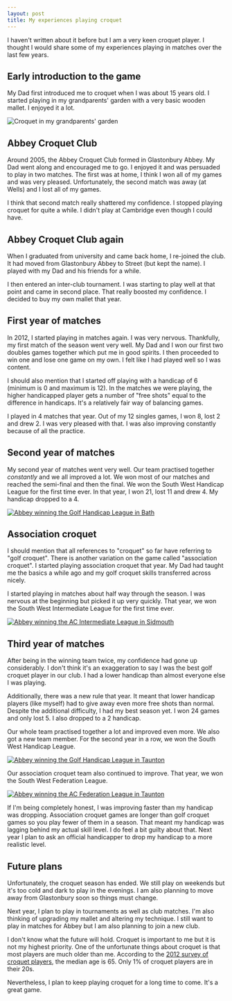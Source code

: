 ```yaml
---
layout: post
title: My experiences playing croquet
---
```


I haven't written about it before but I am a very keen croquet player. I thought I would share some of my experiences playing in matches over the last few years. 


## Early introduction to the game

My Dad first introduced me to croquet when I was about 15 years old. I started playing in my grandparents' garden with a very basic wooden mallet. I enjoyed it a lot. 

![Croquet in my grandparents' garden](/images/my-experiences-playing-croquet/croquet-in-garden.jpg)

## Abbey Croquet Club

Around 2005, the Abbey Croquet Club formed in Glastonbury Abbey. My Dad went along and encouraged me to go. I enjoyed it and was persuaded to play in two matches. The first was at home, I think I won all of my games and was very pleased. Unfortunately, the second match was away (at Wells) and I lost all of my games. 

I think that second match really shattered my confidence. I stopped playing croquet for quite a while. I didn't play at Cambridge even though I could have. 

## Abbey Croquet Club again

When I graduated from university and came back home, I re-joined the club. It had moved from Glastonbury Abbey to Street (but kept the name). I played with my Dad and his friends for a while. 

I then entered an inter-club tournament. I was starting to play well at that point and came in second place. That really boosted my confidence. I decided to buy my own mallet that year.

## First year of matches

In 2012, I started playing in matches again. I was very nervous. Thankfully, my first match of the season went very well. My Dad and I won our first two doubles games together which put me in good spirits. I then proceeded to win one and lose one game on my own. I felt like I had played well so I was content. 

I should also mention that I started off playing with a handicap of 6 (minimum is 0 and maximum is 12). In the matches we were playing, the higher handicapped player gets a number of "free shots" equal to the difference in handicaps. It's a relatively fair way of balancing games.

I played in 4 matches that year. Out of my 12 singles games, I won 8, lost 2 and drew 2. I was very pleased with that. I was also improving constantly because of all the practice. 

## Second year of matches

My second year of matches went very well. Our team practised together *constantly* and we all improved a lot. We won most of our matches and reached the semi-final and then the final. We won the South West Handicap League for the first time ever. In that year, I won 21, lost 11 and drew 4. My handicap dropped to a 4.

[![Abbey winning the Golf Handicap League in Bath](/images/my-experiences-playing-croquet/bath-final.jpg)](http://www.centralsomersetgazette.co.uk/Abbey-Croquet-Club-win-South-West-Handicap-Final/story-19912247-detail/story.html)

## Association croquet

I should mention that all references to "croquet" so far have referring to "golf croquet". There is another variation on the game called "association croquet". I started playing association croquet that year. My Dad had taught me the basics a while ago and my golf croquet skills transferred across nicely. 

I started playing in matches about half way through the season. I was nervous at the beginning but picked it up very quickly. That year, we won the South West Intermediate League for the first time ever.

[![Abbey winning the AC Intermediate League in Sidmouth](/images/my-experiences-playing-croquet/sidmouth-final.jpg)](http://www.centralsomersetgazette.co.uk/Abbey-Croquet-Club-beat-Bath-win-South-West-title/story-19849150-detail/story.html)

## Third year of matches

After being in the winning team twice, my confidence had gone up considerably. I don't think it's an exaggeration to say I was the best golf croquet player in our club. I had a lower handicap than almost everyone else I was playing. 

Additionally, there was a new rule that year. It meant that lower handicap players (like myself) had to give away even more free shots than normal. Despite the additional difficulty, I had my best season yet. I won 24 games and only lost 5. I also dropped to a 2 handicap.

Our whole team practised together a lot and improved even more. We also got a new team member. For the second year in a row, we won the South West Handicap League.

[![Abbey winning the Golf Handicap League in Taunton](/images/my-experiences-playing-croquet/taunton-final.jpg)](http://www.centralsomersetgazette.co.uk/Abbey-Croquet-Club-triumph-South-West-Handicap/story-23184624-detail/story.html)

Our association croquet team also continued to improve. That year, we won the South West Federation League. 

[![Abbey winning the AC Federation League in Taunton](/images/my-experiences-playing-croquet/cheltenham-final.jpg)](http://www.centralsomersetgazette.co.uk/Abbey-Croquet-Club-win-South-West-Federation/story-23026871-detail/story.html)

If I'm being completely honest, I was improving faster than my handicap was dropping. Association croquet games are longer than golf croquet games so you play fewer of them in a season. That meant my handicap was lagging behind my actual skill level. I do feel a bit guilty about that. Next year I plan to ask an official handicapper to drop my handicap to a more realistic level. 

## Future plans

Unfortunately, the croquet season has ended. We still play on weekends but it's too cold and dark to play in the evenings. I am also planning to move away from Glastonbury soon so things must change. 

Next year, I plan to play in tournaments as well as club matches. I'm also thinking of upgrading my mallet and altering my technique. I still want to play in matches for Abbey but I am also planning to join a new club.

I don't know what the future will hold. Croquet is important to me but it is not my highest priority. One of the unfortunate things about croquet is that most players are much older than me. According to the [2012 survey of croquet players](https://www.croquet.org.uk/ca/), the median age is 65. Only 1% of croquet players are in their 20s. 

Nevertheless, I plan to keep playing croquet for a long time to come. It's a great game. 
